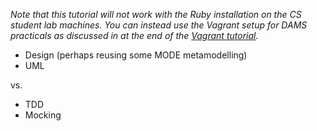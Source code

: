 

*Note that this tutorial will not work with the Ruby installation on the CS student lab machines. You can instead use the Vagrant setup for DAMS practicals as discussed in at the end of the [Vagrant tutorial](../tools/vagrant.md).*

* Design (perhaps reusing some MODE metamodelling)
* UML

vs.

* TDD
* Mocking
